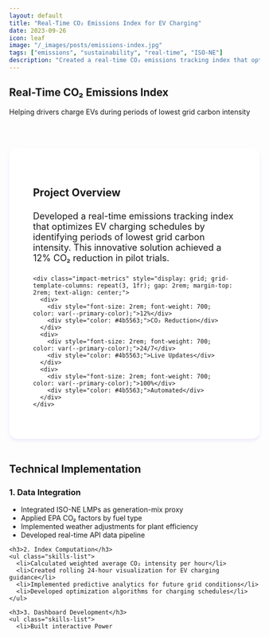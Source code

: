 ```yaml
---
layout: default
title: "Real-Time CO₂ Emissions Index for EV Charging"
date: 2023-09-26
icon: leaf
image: "/_images/posts/emissions-index.jpg"
tags: ["emissions", "sustainability", "real-time", "ISO-NE"]
description: "Created a real-time CO₂ emissions tracking index that optimizes EV charging schedules by identifying periods of lowest grid carbon intensity."
---
```


<section class="page-header">
  <h1>Real-Time CO₂ Emissions Index</h1>
  <p>Helping drivers charge EVs during periods of lowest grid carbon intensity</p>
</section>

<div class="container" style="max-width: 900px; margin: 4rem auto;">
  <div class="project-overview" style="background: white; padding: 3rem; border-radius: 1rem; box-shadow: 0 4px 6px rgba(124, 58, 237, 0.1); margin-bottom: 3rem;">
    <h2 style="color: var(--secondary-color); margin-bottom: 1.5rem;">Project Overview</h2>
    <p style="font-size: 1.125rem; margin-bottom: 1.5rem;">Developed a real-time emissions tracking index that optimizes EV charging schedules by identifying periods of lowest grid carbon intensity. This innovative solution achieved a 12% CO₂ reduction in pilot trials.</p>
    
    <div class="impact-metrics" style="display: grid; grid-template-columns: repeat(3, 1fr); gap: 2rem; margin-top: 2rem; text-align: center;">
      <div>
        <div style="font-size: 2rem; font-weight: 700; color: var(--primary-color);">12%</div>
        <div style="color: #4b5563;">CO₂ Reduction</div>
      </div>
      <div>
        <div style="font-size: 2rem; font-weight: 700; color: var(--primary-color);">24/7</div>
        <div style="color: #4b5563;">Live Updates</div>
      </div>
      <div>
        <div style="font-size: 2rem; font-weight: 700; color: var(--primary-color);">100%</div>
        <div style="color: #4b5563;">Automated</div>
      </div>
    </div>
  </div>

  <h2 style="color: var(--secondary-color); margin: 3rem 0 1.5rem;">Technical Implementation</h2>
  
  <div class="implementation-section">
    <h3>1. Data Integration</h3>
    <ul class="skills-list">
      <li>Integrated ISO-NE LMPs as generation-mix proxy</li>
      <li>Applied EPA CO₂ factors by fuel type</li>
      <li>Implemented weather adjustments for plant efficiency</li>
      <li>Developed real-time API data pipeline</li>
    </ul>

    <h3>2. Index Computation</h3>
    <ul class="skills-list">
      <li>Calculated weighted average CO₂ intensity per hour</li>
      <li>Created rolling 24-hour visualization for EV charging guidance</li>
      <li>Implemented predictive analytics for future grid conditions</li>
      <li>Developed optimization algorithms for charging schedules</li>
    </ul>

    <h3>3. Dashboard Development</h3>
    <ul class="skills-list">
      <li>Built interactive Power